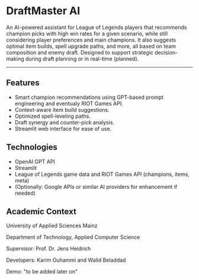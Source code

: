 # DraftMaster AI

An AI-powered assistant for League of Legends players that recommends champion picks with high win rates for a given scenario, 
while still considering player preferences and main champions. 
It also suggests optimal item builds, spell upgrade paths, and more, all based on team composition and enemy draft. 
Designed to support strategic decision-making during draft planning or in real-time (planned).

---

## Features

- Smart champion recommendations using GPT-based prompt engineering and eventualy RIOT Games API.
- Context-aware item build suggestions.
- Optimized spell-leveling paths.
- Draft synergy and counter-pick analysis.
- Streamlit web interface for ease of use.

## Technologies

- OpenAI GPT API
- Streamlit
- League of Legends game data and RIOT Games API (champions, items, meta)
- (Optionally: Google APIs or similar AI providers for enhancement if needed)

## Academic Context

University of Applied Sciences Mainz

Department of Technology, Applied Computer Science

Supervisor: Prof. Dr. Jens Heidrich

Developers: Karim Ouhammi and Walid Beladdad

Demo: "to be added later on"

